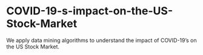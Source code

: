 # COVID-19-s-impact-on-the-US-Stock-Market
We apply data mining algorithms to understand the impact of COVID-19’s on the US Stock Market. 
